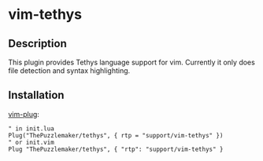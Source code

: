 vim-tethys
==========

## Description

This plugin provides Tethys language support for vim. Currently it only does
file detection and syntax highlighting.

## Installation

[vim-plug](https://github.com/junegunn/vim-plug):

```vim
" in init.lua
Plug("ThePuzzlemaker/tethys", { rtp = "support/vim-tethys" })
" or init.vim
Plug "ThePuzzlemaker/tethys", { "rtp": "support/vim-tethys" }
```
